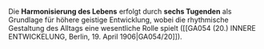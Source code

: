 
Die **Harmonisierung des Lebens** erfolgt durch **sechs Tugenden** als Grundlage für höhere geistige Entwicklung, wobei die rhythmische Gestaltung des Alltags eine wesentliche Rolle spielt ([[GA054 (20.) INNERE ENTWICKELUNG, Berlin, 19. April 1906|GA054/20]]).
